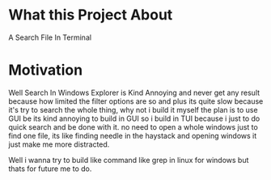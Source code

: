 # What this Project About

A Search File In Terminal 

#  Motivation

Well Search In Windows Explorer is Kind Annoying and never get any result because how limited the filter options are so and plus its quite slow because it's try to search the whole thing, why not i build it myself the plan is to use GUI be its kind annoying to build in GUI so i build in TUI because i just to do quick search and be done with it. no need to open a whole windows just to find one file, its like finding needle in the haystack and opening windows it just make me more distracted.

Well i wanna try to build like command like grep in linux for windows but thats for future me to do.
